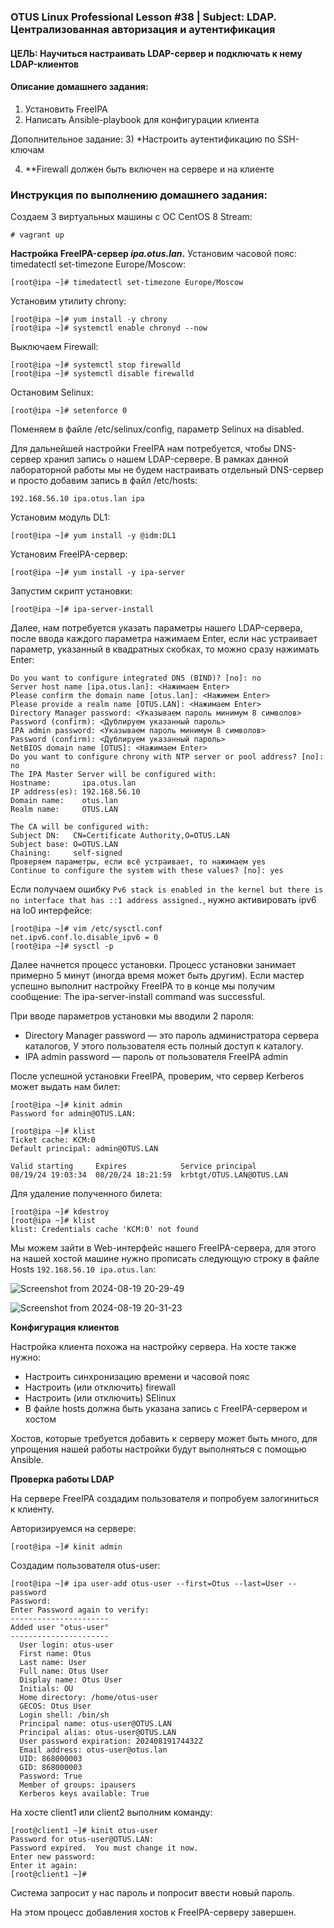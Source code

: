 ### OTUS Linux Professional Lesson #38 | Subject: LDAP. Централизованная авторизация и аутентификация

#### ЦЕЛЬ: Научиться настраивать LDAP-сервер и подключать к нему LDAP-клиентов

#### Описание домашнего задания:
1) Установить FreeIPA
2) Написать Ansible-playbook для конфигурации клиента

Дополнительное задание:
3) *Настроить аутентификацию по SSH-ключам

4) **Firewall должен быть включен на сервере и на клиенте

### Инструкция по выполнению домашнего задания:

Создаем 3 виртуальных машины с ОС CentOS 8 Stream:
```console
# vagrant up
```
__Настройка FreeIPA-сервер _ipa.otus.lan_.__
Установим часовой пояс: timedatectl set-timezone Europe/Moscow:
```console
[root@ipa ~]# timedatectl set-timezone Europe/Moscow
```
Установим утилиту chrony:
```console
[root@ipa ~]# yum install -y chrony
[root@ipa ~]# systemctl enable chronyd --now
```
Выключаем Firewall:
```console
[root@ipa ~]# systemctl stop firewalld
[root@ipa ~]# systemctl disable firewalld
```
Остановим Selinux:
```console
[root@ipa ~]# setenforce 0
```
Поменяем в файле /etc/selinux/config, параметр Selinux на disabled.

Для дальнейшей настройки FreeIPA нам потребуется, чтобы DNS-сервер хранил запись о нашем LDAP-сервере. В рамках данной лабораторной работы мы не будем настраивать отдельный DNS-сервер и просто добавим запись в файл /etc/hosts:
```
192.168.56.10 ipa.otus.lan ipa
```
Установим модуль DL1:
```console
[root@ipa ~]# yum install -y @idm:DL1
```
Установим FreeIPA-сервер:
```console
[root@ipa ~]# yum install -y ipa-server
```
Запустим скрипт установки:
```console
[root@ipa ~]# ipa-server-install
```
Далее, нам потребуется указать параметры нашего LDAP-сервера, после ввода каждого параметра нажимаем Enter, если нас устраивает параметр, указанный в квадратных скобках, то можно сразу нажимать Enter:
```
Do you want to configure integrated DNS (BIND)? [no]: no
Server host name [ipa.otus.lan]: <Нажимаем Enter>
Please confirm the domain name [otus.lan]: <Нажимем Enter>
Please provide a realm name [OTUS.LAN]: <Нажимаем Enter>
Directory Manager password: <Указываем пароль минимум 8 символов>
Password (confirm): <Дублируем указанный пароль>
IPA admin password: <Указываем пароль минимум 8 символов>
Password (confirm): <Дублируем указанный пароль>
NetBIOS domain name [OTUS]: <Нажимаем Enter>
Do you want to configure chrony with NTP server or pool address? [no]: no
The IPA Master Server will be configured with:
Hostname:       ipa.otus.lan
IP address(es): 192.168.56.10
Domain name:    otus.lan
Realm name:     OTUS.LAN

The CA will be configured with:
Subject DN:   CN=Certificate Authority,O=OTUS.LAN
Subject base: O=OTUS.LAN
Chaining:     self-signed
Проверяем параметры, если всё устраивает, то нажимаем yes
Continue to configure the system with these values? [no]: yes
```

Если получаем ошибку `Pv6 stack is enabled in the kernel but there is no interface that has ::1 address assigned.`, нужно активировать ipv6 на lo0 интерфейсе:
```console
[root@ipa ~]# vim /etc/sysctl.conf
net.ipv6.conf.lo.disable_ipv6 = 0
[root@ipa ~]# sysctl -p
```
Далее начнется процесс установки. Процесс установки занимает примерно 5 минут (иногда время может быть другим). Если мастер успешно выполнит настройку FreeIPA то в конце мы получим сообщение: 
The ipa-server-install command was successful.

При вводе параметров установки мы вводили 2 пароля:
- Directory Manager password — это пароль администратора сервера каталогов, У этого пользователя есть полный доступ к каталогу.
- IPA admin password — пароль от пользователя FreeIPA admin

После успешной установки FreeIPA, проверим, что сервер Kerberos может выдать нам билет:
```console
[root@ipa ~]# kinit admin
Password for admin@OTUS.LAN:

[root@ipa ~]# klist
Ticket cache: KCM:0
Default principal: admin@OTUS.LAN

Valid starting     Expires            Service principal
08/19/24 19:03:34  08/20/24 18:21:59  krbtgt/OTUS.LAN@OTUS.LAN
```
Для удаление полученного билета:
```console
[root@ipa ~]# kdestroy
[root@ipa ~]# klist
klist: Credentials cache 'KCM:0' not found
```
Мы можем зайти в Web-интерфейс нашего FreeIPA-сервера, для этого на нашей хостой машине нужно прописать следующую строку в файле Hosts `192.168.56.10 ipa.otus.lan`:

![Screenshot from 2024-08-19 20-29-49](https://github.com/user-attachments/assets/7b8aa74e-a8f5-4cff-9a51-19eb460ff95c)

![Screenshot from 2024-08-19 20-31-23](https://github.com/user-attachments/assets/665d6ad8-508e-4aa4-acac-054560c11a90)

__Конфигурация клиентов__

Настройка клиента похожа на настройку сервера. На хосте также нужно:
- Настроить синхронизацию времени и часовой пояс
- Настроить (или отключить) firewall
- Настроить (или отключить) SElinux
- В файле hosts должна быть указана запись с FreeIPA-сервером и хостом

Хостов, которые требуется добавить к серверу может быть много, для упрощения нашей работы настройки будут выполняться с помощью Ansible. 

__Проверка работы LDAP__

На сервере FreeIPA создадим пользователя и попробуем залогиниться к клиенту. 

Авторизируемся на сервере:
```console
[root@ipa ~]# kinit admin
```
Создадим пользователя otus-user:
```console
[root@ipa ~]# ipa user-add otus-user --first=Otus --last=User --password
Password: 
Enter Password again to verify: 
----------------------
Added user "otus-user"
----------------------
  User login: otus-user
  First name: Otus
  Last name: User
  Full name: Otus User
  Display name: Otus User
  Initials: OU
  Home directory: /home/otus-user
  GECOS: Otus User
  Login shell: /bin/sh
  Principal name: otus-user@OTUS.LAN
  Principal alias: otus-user@OTUS.LAN
  User password expiration: 20240819174432Z
  Email address: otus-user@otus.lan
  UID: 868000003
  GID: 868000003
  Password: True
  Member of groups: ipausers
  Kerberos keys available: True
```
На хосте client1 или client2 выполним команду:
```console
[root@client1 ~]# kinit otus-user
Password for otus-user@OTUS.LAN: 
Password expired.  You must change it now.
Enter new password: 
Enter it again: 
[root@client1 ~]#
```
Система запросит у нас пароль и попросит ввести новый пароль. 

На этом процесс добавления хостов к FreeIPA-серверу завершен.
